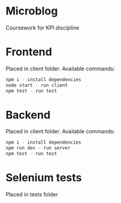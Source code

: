 # Microblog
Coursework for KPI discipline

# Frontend
Placed in client folder. Available commands:
```bash
npm i - install dependencies
node start - run client
npm test - run test
```

# Backend
Placed in client folder. Available commands:
```bash
npm i - install dependencies
npm run dev - run server
npm test - run test
```

# Selenium tests
Placed in tests folder
